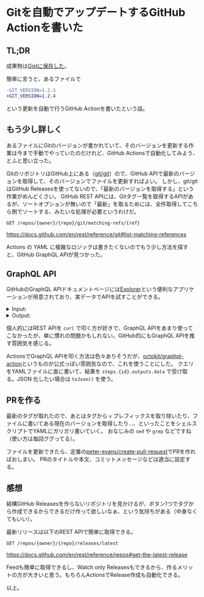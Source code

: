 # Gitを自動でアップデートするGitHub Actionを書いた

## TL;DR

成果物は[Gistに保存した](https://gist.github.com/ybiquitous/9a43fb94de2b3a632a391599df0b6af6)。

簡単に言うと、あるファイルで

```diff
-GIT_VERSION=1.2.3
+GIT_VERSION=1.2.4
```

という更新を自動で行うGitHub Actionを書いたという話。

## もう少し詳しく

あるファイルにGitのバージョンが書かれていて、そのバージョンを更新する作業は今まで手動でやっていたのだけれど、GitHub Actionsで自動化してみよう、とふと思い立った。

GitのリポジトリはGitHub上にある（[git/git](https://github.com/git/git)）ので、GitHub APIで最新のバージョンを取得して、そのバージョンでファイルを更新すればよい。
しかし、git/gitはGitHub Releasesを使ってないので、「最新のバージョンを取得する」という作業がめんどくさい。
GitHub REST APIには、Gitタグ一覧を取得するAPIがあるが、ソートオプションが無いので「最新」を取るためには、全件取得してこちら側でソートする、みたいな処理が必要というわけだ。

```
GET /repos/{owner}/{repo}/git/matching-refs/{ref}
```

<https://docs.github.com/en/rest/reference/git#list-matching-references>

Actions の YAML に複雑なロジックは書きたくないのでもう少し方法を探すと、GitHub GraphQL APIが見つかった。

## GraphQL API

GitHubのGraphQL APIドキュメントページには[Explorer](https://docs.github.com/en/graphql/overview/explorer)という便利なアプリケーションが用意されており、実データでAPIを試すことができる。

<details><summary>Input:</summary>

```
{
  repository(owner: "git", name: "git") {
    refs(refPrefix: "refs/tags/", first: 1, orderBy: {field: TAG_COMMIT_DATE, direction: DESC}) {
      edges {
        node {
          name
        }
      }
    }
  }
}
```

</details>

<details><summary>Output:</summary>

```json
{
  "data": {
    "repository": {
      "refs": {
        "edges": [
          {
            "node": {
              "name": "v2.32.0"
            }
          }
        ]
      }
    }
  }
}
```

</details>

個人的にはREST APIを `curl` で叩く方が好きで、GraphQL APIをあまり使ってこなかったが、単に慣れの問題かもしれない。GitHub的にもGraphQL APIを推す雰囲気を感じる。

ActionsでGraphQL APIを叩く方法は色々ありそうだが、[octokit/graphql-action](https://github.com/octokit/graphql-action)というものが公式っぽい雰囲気なので、これを使うことにした。
クエリをYAMLファイルに直に書いて、結果を `steps.{id}.outputs.data` で受け取る。JSON 化したい場合は `toJson()` を使う。

## PRを作る

最新のタグが取れたので、あとはタグから `v` プレフィックスを取り除いたり、ファイルに書いてある現在のバージョンを取得したり…、といったことをシェルスクリプトでYAMLにガリガリ書いていく。
おなじみの `sed` や `grep` などですね（使い方は毎回ググってる）。

ファイルを更新できたら、定番の[peter-evans/create-pull-request](https://github.com/peter-evans/create-pull-request)でPRを作ればおしまい。
PRのタイトルや本文、コミットメッセージなどは適当に設定する。

## 感想

結構GitHub Releasesを作らないリポジトリを見かけるが、ボタン1つでタグから作成できるからできるだけ作って欲しいなぁ、という気持ちがある（中身なくてもいい）。

最新リリースは以下のREST APIで簡単に取得できる。

```
GET /repos/{owner}/{repo}/releases/latest
```

<https://docs.github.com/en/rest/reference/repos#get-the-latest-release>

Feedも簡単に取得できるし、Watch only Releasesもできるから、作るメリットの方が大きいと思う。もちろんActionsでRelease作成も自動化できる。

以上。
